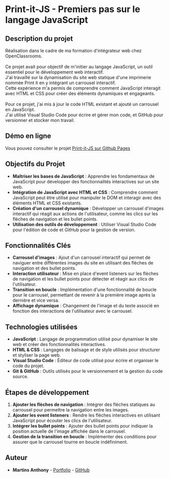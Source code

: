 # Print-it-JS - Premiers pas sur le langage JavaScript

## Description du projet

Réalisation dans le cadre de ma formation d'intégrateur web chez OpenClassrooms.<br><br>
Ce projet avait pour objectif de m'initier au langage JavaScript, un outil essentiel pour le développement web interactif.<br>
J'ai travaillé sur la dynamisation du site web statique d'une imprimerie nommée Print it en y intégrant un carrousel interactif.<br>
Cette expérience m'a permis de comprendre comment JavaScript interagit avec HTML et CSS pour créer des éléments dynamiques et engageants.
<br>
<br>
Pour ce projet, j'ai mis à jour le code HTML existant et ajouté un carrousel en JavaScript.<br>
J'ai utilisé Visual Studio Code pour écrire et gérer mon code, et GitHub pour versionner et stocker mon travail.

## Démo en ligne

Vous pouvez consulter le projet [Print-it-JS sur Github Pages](https://martins-anthony.github.io/Print-it-JS/)

## Objectifs du Projet

- **Maîtriser les bases de JavaScript** : Apprendre les fondamentaux de JavaScript pour développer des fonctionnalités interactives sur un site web.
- **Intégration de JavaScript avec HTML et CSS** : Comprendre comment JavaScript peut être utilisé pour manipuler le DOM et interagir avec des éléments HTML et CSS existants.
- **Création d'un carrousel dynamique** : Développer un carrousel d'images interactif qui réagit aux actions de l'utilisateur, comme les clics sur les flèches de navigation et les bullet points.
- **Utilisation des outils de développement** : Utiliser Visual Studio Code pour l'édition de code et GitHub pour la gestion de version.

## Fonctionnalités Clés

- **Carrousel d'images** : Ajout d'un carrousel interactif qui permet de naviguer entre différentes images du site en utilisant des flèches de navigation et des bullet points.
- **Interaction utilisateur** : Mise en place d'event listeners sur les flèches de navigation et les bullet points pour détecter et réagir aux clics de l'utilisateur.
- **Transition en boucle** : Implémentation d'une fonctionnalité de boucle pour le carrousel, permettant de revenir à la première image après la dernière et vice versa.
- **Affichage dynamique** : Changement de l'image et du texte associé en fonction des interactions de l'utilisateur avec le carrousel.

## Technologies utilisées

- **JavaScript** : Langage de programmation utilisé pour dynamiser le site web et créer des fonctionnalités interactives.
- **HTML & CSS** : Langages de balisage et de style utilisés pour structurer et styliser la page web.
- **Visual Studio Code** : Éditeur de code utilisé pour écrire et organiser le code du projet.
- **Git & GitHub** : Outils utilisés pour le versionnement et la gestion du code source.

## Étapes de développement

1. **Ajouter les flèches de navigation** : Intégrer des flèches statiques au carrousel pour permettre la navigation entre les images.
2. **Ajouter les event listeners** : Rendre les flèches interactives en utilisant JavaScript pour écouter les clics de l'utilisateur.
3. **Intégrer les bullet points** : Ajouter des bullet points pour indiquer la position actuelle de l'image affichée dans le carrousel.
4. **Gestion de la transition en boucle** : Implémenter des conditions pour assurer que le carrousel tourne en boucle indéfiniment.

## Auteur

- **Martins Anthony** - [Portfolio](https://webcraft-anthony.com/) - [GitHub](https://github.com/Martins-Anthony)
